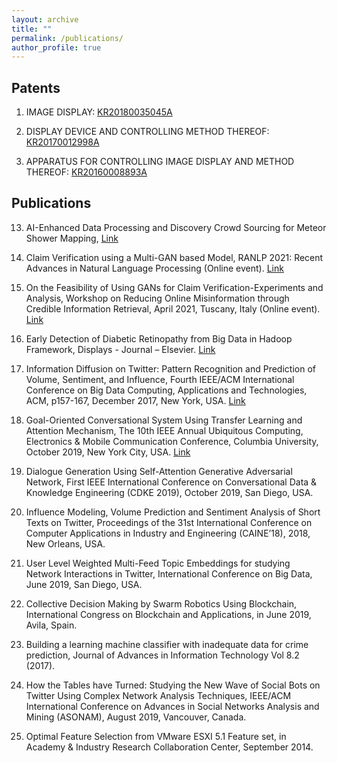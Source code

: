 ```yaml
---
layout: archive
title: ""
permalink: /publications/
author_profile: true
---
```

## Patents
1. IMAGE DISPLAY: [KR20180035045A](https://worldwide.espacenet.com/patent/search/family/061977449/publication/KR20180035045A?q=pn%3DKR20180035045A)

2. DISPLAY DEVICE AND CONTROLLING METHOD THEREOF: [KR20170012998A](https://worldwide.espacenet.com/patent/search/family/058108912/publication/KR20170012998A?q=pn%3DKR20170012998A)

3. APPARATUS FOR CONTROLLING IMAGE DISPLAY AND METHOD THEREOF: [KR20160008893A](https://worldwide.espacenet.com/patent/search/family/055306847/publication/KR20160008893A?q=pn%3DKR20160008893A)

## Publications
13. AI-Enhanced Data Processing and Discovery Crowd Sourcing for Meteor Shower Mapping, [Link](https://arxiv.org/pdf/2308.02664.pdf)

12. Claim Verification using a Multi-GAN based Model, RANLP 2021: Recent Advances in Natural Language Processing​ (Online event). [Link](https://arxiv.org/abs/2103.08001)

11. On the Feasibility of Using GANs for Claim Verification-Experiments and Analysis, Workshop on Reducing Online Misinformation through Credible Information Retrieval, April 2021, Tuscany, Italy (Online event). [Link](https://par.nsf.gov/servlets/purl/10292222)

10. Early Detection of Diabetic Retinopathy from Big Data in Hadoop Framework, Displays - Journal – Elsevier. [Link](https://par.nsf.gov/servlets/purl/10292222)

9. Information Diffusion on Twitter: Pattern Recognition and Prediction of Volume, Sentiment, and Influence, Fourth IEEE/ACM International Conference on Big Data Computing, Applications and Technologies, ACM, p157-167, December 2017, New York, USA. [Link](https://dl.acm.org/doi/pdf/10.1145/3148055.3148078)

8. Goal-Oriented Conversational System Using Transfer Learning and Attention Mechanism, The 10th IEEE Annual Ubiquitous Computing, Electronics & Mobile Communication Conference, Columbia University, October 2019, New York City, USA. [Link](https://www.researchgate.net/profile/Amartya-Hatua/publication/339258591_Goal-Oriented_Conversational_System_Using_Transfer_Learning_and_Attention_Mechanism/links/5e7e1e2d299bf1a91b8246d0/Goal-Oriented-Conversational-System-Using-Transfer-Learning-and-Attention-Mechanism.pdf)

7. Dialogue Generation Using Self-Attention Generative Adversarial Network, First IEEE International Conference on Conversational Data & Knowledge Engineering (CDKE 2019), October 2019, San Diego, USA. 

6. Influence Modeling, Volume Prediction and Sentiment Analysis of Short Texts on Twitter, Proceedings of the 31st International Conference on Computer Applications in Industry and Engineering (CAINE’18), 2018, New Orleans, USA.

5. User Level Weighted Multi-Feed Topic Embeddings for studying Network Interactions in Twitter, International Conference on Big Data, June 2019, San Diego, USA. 

4. Collective Decision Making by Swarm Robotics Using Blockchain, International Congress on Blockchain and Applications, in June 2019, Avila, Spain. 

3. Building a learning machine classifier with inadequate data for crime prediction, Journal of Advances in Information Technology Vol 8.2 (2017). 

2. How the Tables have Turned: Studying the New Wave of Social Bots on Twitter Using Complex Network Analysis Techniques, IEEE/ACM International Conference on Advances in Social Networks Analysis and Mining (ASONAM), August 2019, Vancouver, Canada.

1. Optimal Feature Selection from VMware ESXI 5.1 Feature set, in Academy & Industry Research Collaboration Center, September 2014.